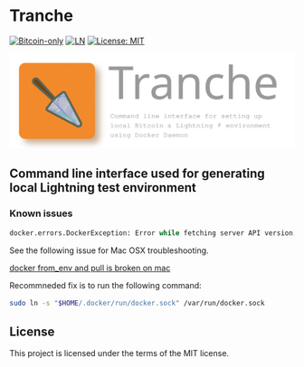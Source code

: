 # Tranche

[![Bitcoin-only](https://img.shields.io/badge/bitcoin-only-FF9900?logo=bitcoin)](https://twentyone.world)
[![LN](https://img.shields.io/badge/lightning-792EE5?logo=lightning)](https://mempool.space/lightning)
[![License: MIT](https://img.shields.io/badge/License-MIT-yellow.svg)](LICENSE)

[![Tranche Banner](static/tranche-banner.svg)](static/tranche-banner.svg)

## Command line interface used for generating local Lightning test environment

### Known issues
```python
docker.errors.DockerException: Error while fetching server API version: ('Connection aborted.', FileNotFoundError(2, 'No such file or directory'))
```

See the following issue for Mac OSX troubleshooting.

[docker from_env and pull is broken on mac](https://github.com/docker/docker-py/issues/3059#issuecomment-1294369344)

Recommneded fix is to run the following command:

```sh
sudo ln -s "$HOME/.docker/run/docker.sock" /var/run/docker.sock
```

## License

This project is licensed under the terms of the MIT license.